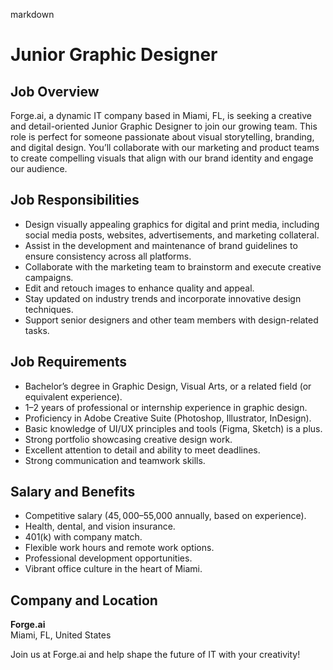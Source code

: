 markdown
# **Junior Graphic Designer**  

## **Job Overview**  
Forge.ai, a dynamic IT company based in Miami, FL, is seeking a creative and detail-oriented Junior Graphic Designer to join our growing team. This role is perfect for someone passionate about visual storytelling, branding, and digital design. You’ll collaborate with our marketing and product teams to create compelling visuals that align with our brand identity and engage our audience.  

## **Job Responsibilities**  
- Design visually appealing graphics for digital and print media, including social media posts, websites, advertisements, and marketing collateral.  
- Assist in the development and maintenance of brand guidelines to ensure consistency across all platforms.  
- Collaborate with the marketing team to brainstorm and execute creative campaigns.  
- Edit and retouch images to enhance quality and appeal.  
- Stay updated on industry trends and incorporate innovative design techniques.  
- Support senior designers and other team members with design-related tasks.  

## **Job Requirements**  
- Bachelor’s degree in Graphic Design, Visual Arts, or a related field (or equivalent experience).  
- 1–2 years of professional or internship experience in graphic design.  
- Proficiency in Adobe Creative Suite (Photoshop, Illustrator, InDesign).  
- Basic knowledge of UI/UX principles and tools (Figma, Sketch) is a plus.  
- Strong portfolio showcasing creative design work.  
- Excellent attention to detail and ability to meet deadlines.  
- Strong communication and teamwork skills.  

## **Salary and Benefits**  
- Competitive salary ($45,000–$55,000 annually, based on experience).  
- Health, dental, and vision insurance.  
- 401(k) with company match.  
- Flexible work hours and remote work options.  
- Professional development opportunities.  
- Vibrant office culture in the heart of Miami.  

## **Company and Location**  
**Forge.ai**  
Miami, FL, United States  

Join us at Forge.ai and help shape the future of IT with your creativity!